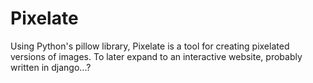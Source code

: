 # Pixelate
Using Python's pillow library, Pixelate is a tool for creating pixelated versions of images. To later expand to an interactive website, probably written in django...?
